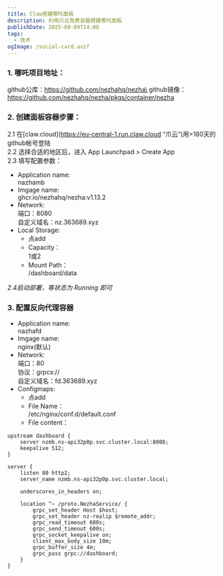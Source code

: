 ```yaml
---
title: Claw搭建哪吒面板
description: 利用爪云免费容器搭建哪吒面板
publishDate: 2025-09-09T14:08
tags:
  - 技术
ogImage: /social-card.avif
---
```

### 1. 哪吒项目地址：

github公库：https://github.com/nezhahq/nezha\
github镜像：https://github.com/nezhahq/nezha/pkgs/container/nezha

### 2. 创建面板容器步骤：

2.1 在\[claw.cloud](https://eu-central-1.run.claw.cloud “爪云”)用>180天的github帐号登陆\
2.2 选择合适的地区后，进入 App Launchpad > Create App\
2.3 填写配置参数：  
* Application name:\
  nazhamb
* Imgage name:\
  ghcr.io/nezhahq/nezha:v1.13.2
* Network:\
  端口：8080\
  自定义域名：nz.363689.xyz
* Local Storage:  
  * 点add
  * Capacity：\
    1或2
  * Mount Path：\
    /dashboard/data

*2.4启动部署，等状态为 Running 即可*
### 3. 配置反向代理容器
* Application name:\
  nazhafd
* Imgage name:\
  nginx(默认)
* Network:\
  端口：80\
  协议：grpcs://  
  自定义域名：fd.363689.xyz
* Configmaps:
  * 点add  
  * File Name：  
    /etc/nginx/conf.d/default.conf
  * File content：
```
upstream dashboard {
    server nzmb.ns-api32p0p.svc.cluster.local:8008;
    keepalive 512;
}

server {
    listen 80 http2;
    server_name nzmb.ns-api32p0p.svc.cluster.local;

    underscores_in_headers on;

    location ^~ /proto.NezhaService/ {
        grpc_set_header Host $host;
        grpc_set_header nz-realip $remote_addr;
        grpc_read_timeout 600s;
        grpc_send_timeout 600s;
        grpc_socket_keepalive on;
        client_max_body_size 10m;
        grpc_buffer_size 4m;
        grpc_pass grpc://dashboard;
    }
}
```



